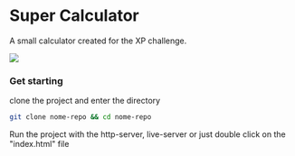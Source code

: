 # Super Calculator

A small calculator created for the XP challenge.

![](https://i.imgur.com/8ybVK1N.png)

### Get starting

clone the project and enter the directory
```bash
git clone nome-repo && cd nome-repo
```

Run the project with the http-server, live-server or just double click on the "index.html" file
